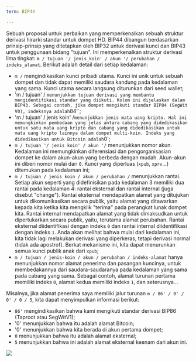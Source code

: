```yaml
---
term: BIP44

---
```

Sebuah proposal untuk perbaikan yang memperkenalkan sebuah struktur derivasi hirarki standar untuk dompet HD. BIP44 dibangun berdasarkan prinsip-prinsip yang ditetapkan oleh BIP32 untuk derivasi kunci dan BIP43 untuk penggunaan bidang "tujuan". Ini memperkenalkan struktur derivasi lima tingkat: `m / tujuan '/ jenis_koin' / akun '/ perubahan / indeks_alamat`. Berikut adalah detail dari setiap kedalaman:


- `m /` mengindikasikan kunci pribadi utama. Kunci ini unik untuk sebuah dompet dan tidak dapat memiliki saudara kandung pada kedalaman yang sama. Kunci utama secara langsung diturunkan dari seed wallet;
- 'm / tujuan' / ` menunjukkan tujuan derivasi yang membantu mengidentifikasi standar yang diikuti. Kolom ini dijelaskan dalam BIP43. Sebagai contoh, jika dompet mengikuti standar BIP84 (SegWit V0), indeksnya adalah `84'`;
- 'm / tujuan' / jenis koin' /` menunjukkan jenis mata uang kripto. Hal ini memungkinkan pembedaan yang jelas antara cabang yang didedikasikan untuk satu mata uang kripto dan cabang yang didedikasikan untuk mata uang kripto lainnya dalam dompet multi-koin. Indeks yang didedikasikan untuk Bitcoin adalah `0`;
- `m / tujuan '/ jenis koin' / akun '/` menunjukkan nomor akun. Kedalaman ini memungkinkan diferensiasi dan pengorganisasian dompet ke dalam akun-akun yang berbeda dengan mudah. Akun-akun ini diberi nomor mulai dari `0`. Kunci yang diperluas (`xpub`, `xprv`...) ditemukan pada kedalaman ini;
- `m / tujuan / jenis koin / akun / perubahan /` menunjukkan rantai. Setiap akun seperti yang didefinisikan pada kedalaman 3 memiliki dua rantai pada kedalaman 4: rantai eksternal dan rantai internal (juga disebut "change"). Rantai eksternal mendapatkan alamat yang ditujukan untuk dikomunikasikan secara publik, yaitu alamat yang ditawarkan kepada kita ketika kita mengklik "terima" pada perangkat lunak dompet kita. Rantai internal mendapatkan alamat yang tidak dimaksudkan untuk dipertukarkan secara publik, yaitu, terutama alamat perubahan. Rantai eksternal diidentifikasi dengan indeks `0` dan rantai internal diidentifikasi dengan indeks `1`. Anda akan melihat bahwa mulai dari kedalaman ini, kita tidak lagi melakukan derivasi yang diperkeras, tetapi derivasi normal (tidak ada apostrof). Berkat mekanisme ini, kita dapat menurunkan semua kunci publik anak dari `xpub`;
- `m / tujuan / jenis-koin / akun / perubahan / indeks-alamat` hanya menunjukkan nomor alamat penerima dan pasangan kuncinya, untuk membedakannya dari saudara-saudaranya pada kedalaman yang sama pada cabang yang sama. Sebagai contoh, alamat turunan pertama memiliki indeks `0`, alamat kedua memiliki indeks `1`, dan seterusnya...

Misalnya, jika alamat penerima saya memiliki jalur turunan `m / 86' / 0' / 0' / 0 / 5`, kita dapat menyimpulkan informasi berikut:


- `86'` mengindikasikan bahwa kami mengikuti standar derivasi BIP86 (Taproot atau SegWitV1);
- '0' menunjukkan bahwa itu adalah alamat Bitcoin;
- '0' menunjukkan bahwa kita berada di akun pertama dompet;
- `0` menunjukkan bahwa itu adalah alamat eksternal;
- `5` menunjukkan bahwa ini adalah alamat eksternal keenam dari akun ini.

![](../../dictionnaire/assets/18.webp)